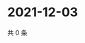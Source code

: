 # 2021-12-03

共 0 条

<!-- BEGIN WEIBO -->
<!-- 最后更新时间 Fri Dec 03 2021 17:15:04 GMT+0800 (China Standard Time) -->

<!-- END WEIBO -->
